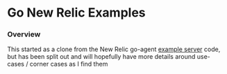 # Go New Relic Examples

### Overview

This started as a clone from the New Relic go-agent
[example server](https://github.com/newrelic/go-agent/tree/master/examples/server) code,
but has been split out and will hopefully have more details around use-cases / corner cases
as I find them



